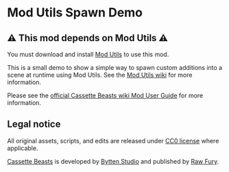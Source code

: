 # Mod Utils Spawn Demo

## ⚠️ This mod depends on Mod Utils ⚠️

You must download and install [Mod Utils](https://github.com/Yukitty/CassetteBeasts-cat-modutils) to use this mod.

This is a small demo to show a simple way to spawn custom additions into a scene at runtime using Mod Utils. See the [Mod Utils wiki](https://github.com/Yukitty/CassetteBeasts-cat-modutils/wiki) for more information.

Please see the [official Cassette Beasts wiki Mod User Guide](https://wiki.cassettebeasts.com/wiki/Modding/Mod_User_Guide) for more information.

## Legal notice

All original assets, scripts, and edits are released under [CC0 license](LICENSE) where applicable.

[Cassette Beasts](https://www.cassettebeasts.com/) is developed by [Bytten Studio](https://bytten-studio.com/) and published by [Raw Fury](https://rawfury.com/).

